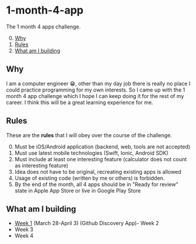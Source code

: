 # 1-month-4-app
The 1 month 4 apps challenge.

0. [Why](#why)
1. [Rules](#rules)
2. [What am I building](#what-am-i-building)


## Why

I am a computer engineer 😁, other than my day job there is really no place I could practice programming for my own interests. So I came up with the 1 month 4 app challenge which I hope I can keep doing it for the rest of my career. I think this will be a great learning experience for me.

## Rules

These are the **rules** that I will obey over the course of the challenge.

0.	Must be iOS/Android application (backend, web, tools are not accepted)
1. Must use latest mobile technologies (Swift, Ionic, Android SDK)
2. Must include at least one interesting feature (calculator does not count as interesting feature)
3. Idea does not have to be original, recreating existing apps is allowed
4. Usage of existing code (written by me or others) is forbidden.
5. By the end of the month, all 4 apps should be in "Ready for review" state in Apple App Store or live in Google Play Store


## What am I building

-	[Week 1](Week-1/README.md)
 (March 28-April 3) (Github Discovery App)-	Week 2
-	Week 3
-	Week 4
